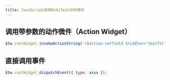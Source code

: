 ```yaml
---
title: JavaScript调用WikiText动作微件
---
```


## 调用带参数的动作微件（Action Widget）

```js
$tw.rootWidget.invokeActionString('<$action-setfield $tiddler="testTitle" testField="1"/>')
```

## 直接调用事件

```js
$tw.rootWidget.dispatchEvent({ type: xxxx });
```
